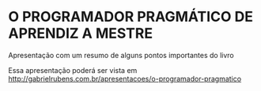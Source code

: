 O PROGRAMADOR PRAGMÁTICO
DE APRENDIZ A MESTRE
========================

Apresentação com um resumo de alguns pontos importantes do livro

Essa apresentação poderá ser vista em http://gabrielrubens.com.br/apresentacoes/o-programador-pragmatico
